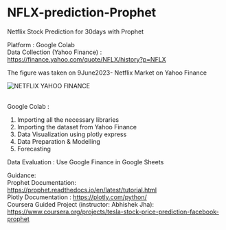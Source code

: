 # NFLX-prediction-Prophet
Netflix Stock Prediction for 30days with Prophet 

Platform : Google Colab<br>
Data Collection (Yahoo Finance) : https://finance.yahoo.com/quote/NFLX/history?p=NFLX <br>

The figure was taken on 9June2023- Netflix Market on Yahoo Finance

![NETFLIX YAHOO FINANCE](https://github.com/RusnaAida24/NFLX-prediction-Prophet/assets/92347993/c2795bbb-b23a-48e4-b634-a82e72fba31d)
<br><br>

Google Colab : 
1) Importing all the necessary libraries
2) Importing the dataset from Yahoo Finance
3) Data Visualization using plotly express
4) Data Preparation & Modelling
5) Forecasting

Data Evaluation : Use Google Finance in Google Sheets

Guidance: <br>
Prophet Documentation: https://prophet.readthedocs.io/en/latest/tutorial.html <br>
Plotly Documentation : https://plotly.com/python/ <br>
Coursera Guided Project (instructor: Abhishek Jha): https://www.coursera.org/projects/tesla-stock-price-prediction-facebook-prophet 


